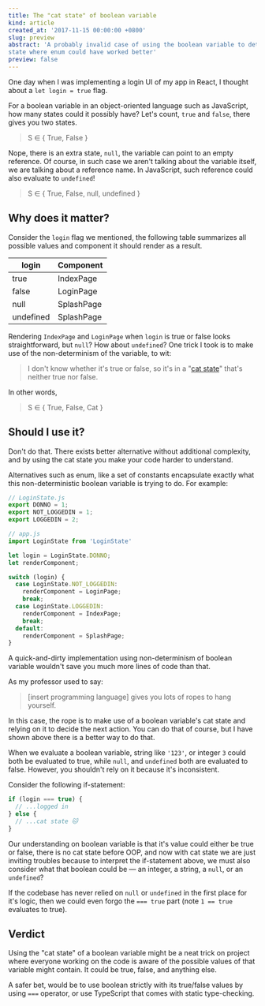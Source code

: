 ```yaml
---
title: The "cat state" of boolean variable
kind: article
created_at: '2017-11-15 00:00:00 +0800'
slug: preview
abstract: 'A probably invalid case of using the boolean variable to determine application
state where enum could have worked better'
preview: false
---
```


One day when I was implementing a login UI of my app in React, I
thought about a `let login = true` flag.

For a boolean variable in an object-oriented language such as
JavaScript, how many states could it possibly have? Let's count, `true` and `false`,
there gives you two states.

> S &isin; { True, False }

Nope, there is an extra state, `null`, the variable can point to an empty
reference. Of course, in such case we aren't talking about the
variable itself, we are talking about a reference name.
In JavaScript, such reference could also evaluate to `undefined`!

> S &isin; { True, False, null, undefined }

## Why does it matter?

Consider the `login` flag we mentioned, the
following table summarizes all possible values and component it should
render as a result.

| login | Component |
|-------|-----------|
| true  | IndexPage |
| false | LoginPage |
| null  | SplashPage |
| undefined | SplashPage |

Rendering `IndexPage` and `LoginPage` when `login` is true or false
looks straightforward, but `null`? How about `undefined`? One trick I
took is to make use of the non-determinism of the variable, to wit:

> I don't know whether it's true or false, so it's in a "[cat state](https://en.wikipedia.org/wiki/Cat_state)"
> that's neither true nor false.

In other words,

> S &isin; { True, False, Cat }

## Should I use it?

Don't do that. There exists better alternative without additional
complexity, and by using the cat state you make your code harder to understand.

Alternatives such as enum, like a set of constants
encapsulate exactly what this non-deterministic boolean variable is trying
to do. For example:

~~~javascript
// LoginState.js
export DONNO = 1;
export NOT_LOGGEDIN = 1;
export LOGGEDIN = 2;

// app.js
import LoginState from 'LoginState'

let login = LoginState.DONNO;
let renderComponent;

switch (login) {
  case LoginState.NOT_LOGGEDIN:
    renderComponent = LoginPage;
    break;
  case LoginState.LOGGEDIN:
    renderComponent = IndexPage;
    break;
  default:
    renderComponent = SplashPage;
}
~~~

A quick-and-dirty implementation using non-determinism of boolean
variable wouldn't save you much more lines of code than that.

As my professor used to say:

> \[insert programming language\] gives you lots of ropes to hang
> yourself.

In this case, the rope is to make use of a boolean variable's cat state and
relying on it to decide the next action. You can do that of
course, but I have shown above there is a better way to do that.

When we evaluate a boolean variable, string like
`'123'`, or integer `3` could both be evaluated to true, while `null`,
and `undefined` both are evaluated to false. However, you shouldn't rely
on it because it's inconsistent.

Consider the following if-statement:

~~~javascript
if (login === true) {
  // ...logged in
} else {
  // ...cat state 🐱
}
~~~

Our understanding on boolean variable is that it's value could either be
true or false, there is no cat state before OOP, and now with cat state
we are just inviting troubles because to interpret the if-statement
above, we must also consider what that boolean could be &mdash; an
integer, a string, a `null`, or an `undefined`?

If the codebase has never relied on `null` or `undefined` in the first
place for it's logic, then we could even forgo the `=== true` part
(note `1 == true` evaluates to true).

## Verdict

Using the "cat state" of a boolean variable might be a neat
trick  on project where everyone working on the code is aware
of the possible values of that variable might contain. It could be
true, false, and anything else.

A safer bet, would be to use boolean strictly with its true/false
values by using `===` operator, or use TypeScript that comes with static
type-checking.
